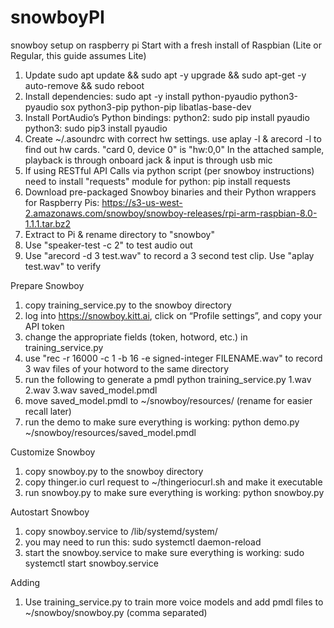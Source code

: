 # snowboyPI
snowboy setup on raspberry pi
Start with a fresh install of Raspbian (Lite or Regular, this guide assumes Lite)
1) Update
sudo apt update && sudo apt -y upgrade && sudo apt-get -y auto-remove && sudo reboot
2) Install dependencies:
sudo apt -y install python-pyaudio python3-pyaudio sox python3-pip python-pip libatlas-base-dev
3) Install PortAudio’s Python bindings:
python2:
sudo pip install pyaudio
python3:
sudo pip3 install pyaudio
4) Create ~/.asoundrc with correct hw settings. use aplay -l & arecord -l to find out hw cards. "card 0, device 0" is "hw:0,0"
In the attached sample, playback is through onboard jack & input is through usb mic
5) If using RESTful API Calls  via python script (per snowboy instructions) need to install "requests" module for python:
pip install requests
6) Download pre-packaged Snowboy binaries and their Python wrappers for Raspberry Pis:
https://s3-us-west-2.amazonaws.com/snowboy/snowboy-releases/rpi-arm-raspbian-8.0-1.1.1.tar.bz2
7) Extract to Pi & rename directory to "snowboy"
8) Use "speaker-test -c 2" to test audio out
9) Use "arecord -d 3 test.wav" to record a 3 second test clip. Use "aplay test.wav" to verify

Prepare Snowboy
1) copy training_service.py to the snowboy directory
2) log into https://snowboy.kitt.ai, click on “Profile settings”, and copy your API token
3) change the appropriate fields (token, hotword, etc.) in training_service.py
4) use "rec -r 16000 -c 1 -b 16 -e signed-integer FILENAME.wav" to record 3 wav files of your hotword to the same directory
5) run the following to generate a pmdl
python training_service.py 1.wav 2.wav 3.wav saved_model.pmdl
6) move saved_model.pmdl to ~/snowboy/resources/ (rename for easier recall later)
7) run the demo to make sure everything is working:
python demo.py ~/snowboy/resources/saved_model.pmdl

Customize Snowboy
1) copy snowboy.py to the snowboy directory
2) copy thinger.io curl request to ~/thingeriocurl.sh and make it executable
3) run snowboy.py to make sure everything is working:
python snowboy.py

Autostart Snowboy
1) copy snowboy.service to /lib/systemd/system/
2) you may need to run this:
sudo systemctl daemon-reload 
3) start the snowboy.service to make sure everything is working:
sudo systemctl start snowboy.service

Adding
1) Use training_service.py to train more voice models and add pmdl files to ~/snowboy/snowboy.py (comma separated)
